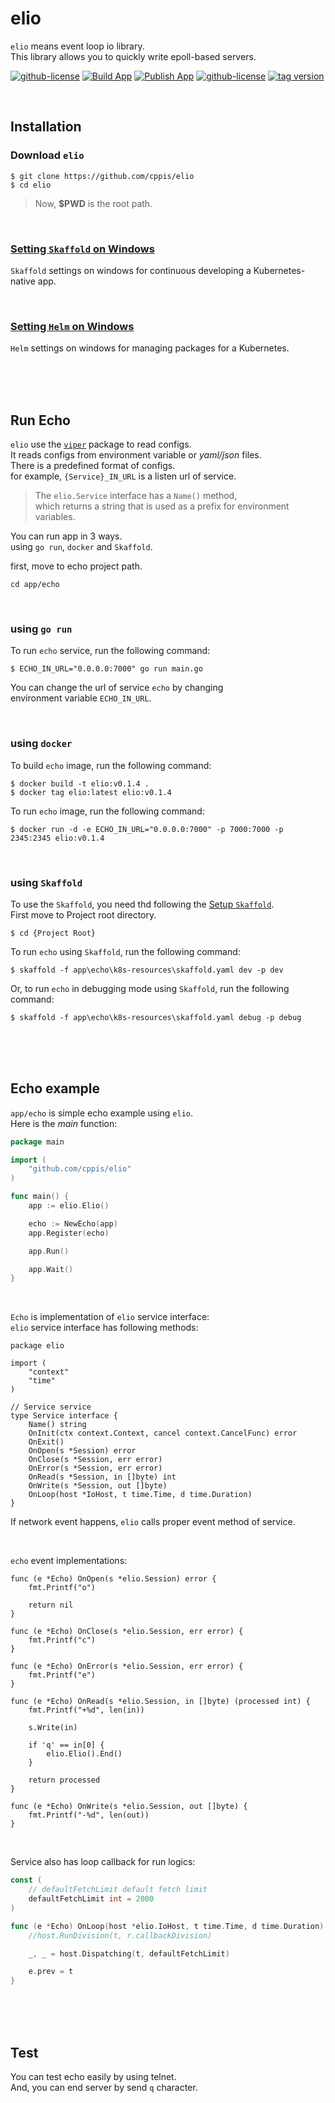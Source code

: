 # elio  
`elio` means event loop io library.  
This library allows you to quickly write epoll-based servers.  

[![github-license](https://img.shields.io/github/license/cppis/elio)](https://img.shields.io/github/license/cppis/elio)
[![Build App](https://github.com/cppis/elio/actions/workflows/build-app.yml/badge.svg)](https://github.com/cppis/elio/actions/workflows/build-app.yml/badge.svg)
[![Publish App](https://github.com/cppis/elio/actions/workflows/publish-app.yml/badge.svg)](https://github.com/cppis/elio/actions/workflows/publish-app.yml/badge.svg)
[![github-license](https://img.shields.io/github/go-mod/go-version/cppis/elio)](https://img.shields.io/github/go-mod/go-version/cppis/elio)
[![tag version](https://img.shields.io/github/v/tag/cppis/elio)](https://img.shields.io/github/v/tag/cppis/elio)

<br/>

## Installation  
### Download `elio`  
```shell
$ git clone https://github.com/cppis/elio
$ cd elio
```

> Now, **$PWD** is the root path.  

<br/>

### [Setting `Skaffold` on Windows](docs/setting.skaffold.md)  
`Skaffold` settings on windows for continuous developing a Kubernetes-native app.  

<br/>

### [Setting `Helm` on Windows](docs/setting.helm.md)  
`Helm` settings on windows for managing packages for a Kubernetes.  

<br/><br/><br/>

## Run Echo  
`elio` use the [`viper`](https://github.com/spf13/viper) package to read configs.  
It reads configs from environment variable or *yaml/json* files.  
There is a predefined format of configs.  
for example, `{Service}_IN_URL` is a listen url of service.  

> The `elio.Service` interface has a `Name()` method,  
> which returns a string that is used as a prefix for environment variables.

You can run app in 3 ways.  
using `go run`, `docker` and `Skaffold`.   

first, move to echo project path.
```shell
cd app/echo
```

<br/>

### using `go run`  
To run `echo` service, run the following command:  
```shell
$ ECHO_IN_URL="0.0.0.0:7000" go run main.go
```

You can change the url of service `echo` by changing  
environment variable `ECHO_IN_URL`.

<br/>

### using `docker`  
To build `echo` image, run the following command:  
```shell
$ docker build -t elio:v0.1.4 .
$ docker tag elio:latest elio:v0.1.4
```

To run `echo` image, run the following command:  
```shell
$ docker run -d -e ECHO_IN_URL="0.0.0.0:7000" -p 7000:7000 -p 2345:2345 elio:v0.1.4
```

<br/>

### using `Skaffold`  
To use the `Skaffold`, you need thd following the [Setup `Skaffold`](#setup-skaffold).  
First move to Project root directory.  
```shell
$ cd {Project Root}
```

To run `echo` using `Skaffold`, run the following command:  
```shell
$ skaffold -f app\echo\k8s-resources\skaffold.yaml dev -p dev
```

Or, to run `echo` in debugging mode using `Skaffold`, run the following command:  
```shell
$ skaffold -f app\echo\k8s-resources\skaffold.yaml debug -p debug
```

<br/><br/><br/>

## Echo example  
`app/echo` is simple echo example using `elio`.  
Here is the *main* function:  
```go
package main

import (
	"github.com/cppis/elio"
)

func main() {
	app := elio.Elio()

	echo := NewEcho(app)
	app.Register(echo)

	app.Run()

	app.Wait()
}
```

<br/>

`Echo` is implementation of `elio` service interface:  
`elio` service interface has following methods:  

```golang
package elio

import (
	"context"
	"time"
)

// Service service
type Service interface {
	Name() string
	OnInit(ctx context.Context, cancel context.CancelFunc) error
	OnExit()
	OnOpen(s *Session) error
	OnClose(s *Session, err error)
	OnError(s *Session, err error)
	OnRead(s *Session, in []byte) int
	OnWrite(s *Session, out []byte)
	OnLoop(host *IoHost, t time.Time, d time.Duration)
}
```
If network event happens, `elio` calls proper event method of service.  

<br/>

`echo` event implementations:  
```golang
func (e *Echo) OnOpen(s *elio.Session) error {
	fmt.Printf("o")

	return nil
}

func (e *Echo) OnClose(s *elio.Session, err error) {
	fmt.Printf("c")
}

func (e *Echo) OnError(s *elio.Session, err error) {
	fmt.Printf("e")
}

func (e *Echo) OnRead(s *elio.Session, in []byte) (processed int) {
	fmt.Printf("+%d", len(in))

	s.Write(in)

	if 'q' == in[0] {
		elio.Elio().End()
	}

	return processed
}

func (e *Echo) OnWrite(s *elio.Session, out []byte) {
	fmt.Printf("-%d", len(out))
}
```

<br/>

Service also has loop callback for run logics:

```go
const (
	// defaultFetchLimit default fetch limit
	defaultFetchLimit int = 2000
)

func (e *Echo) OnLoop(host *elio.IoHost, t time.Time, d time.Duration) {
	//host.RunDivision(t, r.callbackDivision)

	_, _ = host.Dispatching(t, defaultFetchLimit)

	e.prev = t
}
```

<br/><br/><br/>

## Test  
You can test echo easily by using telnet.  
And, you can end server by send `q` character.  
